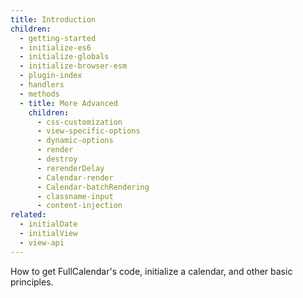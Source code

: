 ```yaml
---
title: Introduction
children:
  - getting-started
  - initialize-es6
  - initialize-globals
  - initialize-browser-esm
  - plugin-index
  - handlers
  - methods
  - title: More Advanced
    children:
      - css-customization
      - view-specific-options
      - dynamic-options
      - render
      - destroy
      - rerenderDelay
      - Calendar-render
      - Calendar-batchRendering
      - classname-input
      - content-injection
related:
  - initialDate
  - initialView
  - view-api
---
```


How to get FullCalendar's code, initialize a calendar, and other basic principles.
